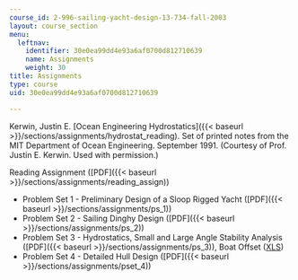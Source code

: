 ```yaml
---
course_id: 2-996-sailing-yacht-design-13-734-fall-2003
layout: course_section
menu:
  leftnav:
    identifier: 30e0ea99dd4e93a6af0700d812710639
    name: Assignments
    weight: 30
title: Assignments
type: course
uid: 30e0ea99dd4e93a6af0700d812710639

---
```


Kerwin, Justin E. [Ocean Engineering Hydrostatics]({{< baseurl >}}/sections/assignments/hydrostat_reading). Set of printed notes from the MIT Department of Ocean Engineering. September 1991. (Courtesy of Prof. Justin E. Kerwin. Used with permission.)

Reading Assignment ([PDF]({{< baseurl >}}/sections/assignments/reading_assign))

*   Problem Set 1 - Preliminary Design of a Sloop Rigged Yacht ([PDF]({{< baseurl >}}/sections/assignments/ps_1))
*   Problem Set 2 - Sailing Dinghy Design ([PDF]({{< baseurl >}}/sections/assignments/ps_2))
*   Problem Set 3 - Hydrostatics, Small and Large Angle Stability Analysis ([PDF]({{< baseurl >}}/sections/assignments/ps_3)), Boat Offset ([XLS](/coursemedia/2-996-sailing-yacht-design-13-734-fall-2003/c8ca08855779e2f5a88d15fa4ef82846_ps3_boat_offset.xls))
*   Problem Set 4 - Detailed Hull Design ([PDF]({{< baseurl >}}/sections/assignments/pset_4))